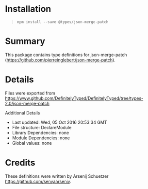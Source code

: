 # Installation
> `npm install --save @types/json-merge-patch`

# Summary
This package contains type definitions for json-merge-patch (https://github.com/pierreinglebert/json-merge-patch).

# Details
Files were exported from https://www.github.com/DefinitelyTyped/DefinitelyTyped/tree/types-2.0/json-merge-patch

Additional Details
 * Last updated: Wed, 05 Oct 2016 20:53:34 GMT
 * File structure: DeclareModule
 * Library Dependencies: none
 * Module Dependencies: none
 * Global values: none

# Credits
These definitions were written by Arsenij Schuetzer <https://github.com/senyaarseniy>.
